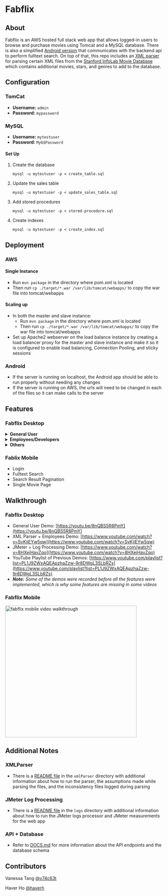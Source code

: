 # Fabflix

## About
Fabflix is an AWS hosted full stack web app that allows logged-in users to browse and purchase movies using Tomcat and a MySQL database. There is also a simplified [Android version](/Android) that communicates with the backend api to perform fulltext search. On top of that, this repo includes an [XML parser](/xmlParser) for parsing certain XML files from the [Stanford InfoLab Movie Database](http://infolab.stanford.edu/pub/movies/dtd.html) which contains additional movies, stars, and genres to add to the database.

## Configuration

### TomCat
  - **Username:** `admin`
  - **Password:** `mypassword`

### MySQL
  - **Username:** `mytestuser`
  - **Password:** `My6$Password`

#### Set Up
    
   1. Create the database
      ```
      mysql -u mytestuser -p < create_table.sql
      ```
   2. Update the sales table
      ```
      mysql -u mytestuser -p < update_sales_table.sql
      ```
   3. Add stored procedures
      ```
      mysql -u mytestuser -p < stored-procedure.sql
      ```
   4. Create indexes
      ```
      mysql -u mytestuser -p < create_index.sql
      ```

## Deployment

### AWS

#### Single Instance
  - Run `mvn package` in the directory where pom.xml is located
  - Then run `cp ./target/*.war /var/lib/tomcat/webapps/` to copy the war file into tomcat/webapps

#### Scaling up
  - In both the master and slave instance:
    - Run `mvn package` in the directory where pom.xml is located
    - Then run `cp ./target/*.war /var/lib/tomcat/webapps/` to copy the war file into tomcat/webapps
  - Set up Apache2 webserver on the load balance instance by creating a load balancer proxy for the master and slave instance and make it so it is configured to enable load balancing, Connection Pooling, and sticky sessions

### Android
  - If the server is running on localhost, the Android app should be able to run properly without needing any changes
  - If the server is running on AWS, the urls will need to be changed in each of the files so it can make calls to the server

## Features

### Fabflix Desktop
  <details> <summary><strong>General User</strong></summary>
    
  - Login
  - Login Filter
  - reCaptcha Verification
  - Top 20 Movies Page
  - Single Movie Page
  - Single Star Page
  - Search by Genre
  - Search by Start Character
  - Advanced Search
    - Search by Title, Director, Year, and/or Star
    - Substring Matching Design
      - %AB%: For a query 'AB', it will return all strings the contain the pattern 'AB' in the results
      - LIKE '%AB%'
  - Fulltext Search
  - Search Autocomplete
  - Persisting Search Results Page
    - Even if the user navigates to a different page, their previous search results will be kept and can be accessed on the search results page
  - Search Results Pagination
  - Search Results Filters
    - Sorting
      - Sort by Title
      - Sort by Rating
      - Any combination of sorting ascending or descending can be applied
    - Page Size Limits
  - Add Movie to Cart
  - Movie Cart Page
    - Users can increment/decrement the copies of a movie in their cart
    - Users can delete a movie from their cart
  - Payment Page
  - Payment Confirmation Page
  </details>
 
  <details><summary><strong>Employees/Developers</strong></summary>
    
  - Employee Login
  - Employee Login Filter
  - reCaptcha Verifications
  - Database Metadata Page
  - Database Modifications using Stored Procedures
    - Adding a New Movie
      - Existing Movie: The title, director, and year inputted matches a movie in the database
    - Adding a New Star
      - Existing Star: Both the star name and the star birth year inputted matches a star in the database
    - Adding a New Genre
      - Existing Genre: The name inputted matches a genre in the database
  </details>

  <details><summary><strong>Others</strong></summary>
    
  - XML Parser
    - To find more information about this, refer to the [XML Parser README](xmlParser/README.md)
  - Password Encryption
  - Prepared Statements
    - Files with Prepared Statements
      - [GenreResultServlet.java](src/GenreResultServlet.java)
      - [StartTitleResultServlet.java](src/StartTitleResultServlet.java)
      - [SearchResultServlet.java](src/SearchResultServlet.java)
      - [SingleMovieServlet.java](src/SingleMovieServlet.java)
      - [SingleStarServlet.java](src/SingleStarServlet.java)
      - [MoviesServlet.java](src/MoviesServlet.java)
      - [PaymentServlet.java](src/PaymentServlet.java)
      - [CartServlet.java](src/CartServlet.java)
      - [ConfirmationServlet.java](src/ConfirmationServlet.java)
      - [MainInitServlet.java](src/MainInitServlet.java)
      - [MetadataServlet.java](src/MetadataServlet.java)
      - [AddGenreServlet.java](src/AddGenreServlet.java)
      - [AddMovieServlet.java](src/AddMovieServlet.java)
      - [AddStarServlet.java](src/AddStarServlet.java)
  - Connection Pooling
    - All code/configuration files using JDBC Connection Pooling
        - [GenreResultServlet.java](src/GenreResultServlet.java)
        - [StartTitleResultServlet.java](src/StartTitleResultServlet.java)
        - [SearchResultServlet.java](src/SearchResultServlet.java)
        - [SingleMovieServlet.java](src/SingleMovieServlet.java)
        - [SingleStarServlet.java](src/SingleStarServlet.java)
        - [MoviesServlet.java](src/MoviesServlet.java)
        - [PaymentServlet.java](src/PaymentServlet.java)
        - [CartServlet.java](src/CartServlet.java)
        - [ConfirmationServlet.java](src/ConfirmationServlet.java)
        - [MainInitServlet.java](src/MainInitServlet.java)
        - [MetadataServlet.java](src/MetadataServlet.java)
        - [AddGenreServlet.java](src/AddGenreServlet.java)
        - [AddMovieServlet.java](src/AddMovieServlet.java)
        - [AddStarServlet.java](src/AddStarServlet.java)
        - [Autocomplete.java](src/Autocomplete.java)
        - [FulltextServlet.java](src/FulltextServlet.java)
        - [LoginServlet.java](src/LoginServlet.java)
        - [EmployeeLoginServlet.java](src/EmployeeLoginServlet.java)
    
    - How is Connection Pooling utlized in the code?
        - Any servlet file in the src directory that needs to access the database should be using JDBC Connection Pooling
        - Multiple connections are established with a pool which saves having to open and close a connection each time a computation is done
        - When a connection is need to do a computation, an available connection from the pool is used and then it is put back after the computation is complete
    
    - How does Connection Pooling works with the two backend SQLs
        - Since there are two backend SQL (Master and Slave), there will be a connection pool for each of them meaning there are two separate connection pools, one for Master and one for Slave
        - For each datasource based on how they are defined in [context.xml](WebContent/META-INF/context.xml):
            - There will be at most 100 connections (maxTotal)
            - If more than 30 connections are not used, some of the connections will be closed to save resources (maxIdle)
            - The connection will timeout and fail after waiting for 10000 ms (maxWaitMillis)
  
  - Master/Slave Setup
    - All code/configuration files that contains routing queries to Master/Slave SQL.
        - [context.xml](WebContent/META-INF/context.xml) define the datasources for routing queries
          - *Note: This is currently set to localhost. To use this, the master SQL url has to be changed*
        - These files have their queries routed to the Master SQL because of inserting data into the database:
            - [PaymentServlet.java](src/PaymentServlet.java)
            - [AddGenreServlet.java](src/AddGenreServlet.java)
            - [AddMovieServlet.java](src/AddMovieServlet.java)
            - [AddStarServlet.java](src/AddStarServlet.java)
        - These files have their queries routed to the localhost which is randomized by the load balancer:
            - [Autocomplete.java](src/Autocomplete.java)
            - [CartServlet.java](src/CartServlet.java)
            - [ConfirmationServlet.java](src/ConfirmationServlet.java)
            - [EmployeeLoginServlet.java](src/EmployeeLoginServlet.java)
            - [FulltextServlet.java](src/FulltextServlet.java)
            - [GenreResultServlet.java](src/GenreResultServlet.java)
            - [LoginServlet.java](src/LoginServlet.java)
            - [MainInitServlet.java](src/MainInitServlet.java)
            - [MetadataServlet.java](src/MainInitServlet.java)
            - [MoviesServlet.java](src/MoviesServlet.java)
            - [SearchResultServlet.java](src/SearchResultServlet.java)
            - [SingleMovieServlet.java](src/SingleMovieServlet.java)
            - [SingleStarServlet.java](src/SingleStarServlet.java)
            - [StartTitleResultServlet](src/StartTitleResultServlet.java)

    - #### How are read/write requests routed to Master/Slave SQL?
        - Read requests should go to either the Master or Slave SQL since it does not involve making any changes to the database this is done by the load balancer
        - Write requests should only go to the Master SQL because only changes made in the master will be replicated to the slave and changes in slave will not be replicated to the master, so for when a record is inserted into the databases (ex. payment, adding movie/star/genre) it will directly call the Master SQL to do the insertion so both databases will remain identical
  
  - Load Balancer
  - JMeter Logs Processing
    - To find more information about this, refer to the [JMeter Logs Processor README](logs/README.md)
  </details>

### Fablix Mobile
  - Login
  - Fulltext Search
  - Search Result Pagination
  - Single Movie Page

## Walkthrough

### Fabflix Desktop
  - General User Demo: [https://youtu.be/8nQBS5R8PmY](https://youtu.be/8nQBS5R8PmY)
  - XML Parser + Employees Demo: [https://www.youtube.com/watch?v=SvKjiEYw5qw](https://www.youtube.com/watch?v=SvKjiEYw5qw)
  - JMeter + Log Processing Demo: [https://www.youtube.com/watch?v=8HXejHavZqo](https://www.youtube.com/watch?v=8HXejHavZqo)
  - YouTube Playlist of Previous Demos: [https://www.youtube.com/playlist?list=PL1J9ZWxAQEApzhaZzw-9r8DWgL3SLbRZs](https://www.youtube.com/playlist?list=PL1J9ZWxAQEApzhaZzw-9r8DWgL3SLbRZs)
  - ***Note:** Some of the demos were recorded before all the features were implemented, which is why some features are missing in some videos*

### Fabflix Mobile
<img src='img/fabflix-mobile-demo.gif' height=420 width=auto alt='fabflix mobile video walkthrough'/>

## Additional Notes
### XMLParser
  - There is a [README file](xmlParser/README.md) in the `xmlParser` directory with additional information about how to run the parser, the assumptions made while parsing the files, and the inconsistency files logged during parsing
### JMeter Log Processing
  - There is a [README file](logs/README.md) in the `logs` directory with additional information about how to run the JMeter logs processor and JMeter measurements for the web app
### API + Database
  - Refer to [DOCS.md](DOCS.md) for more information about the API endpoints and the database schema

## Contributors
Vanessa Tang [@v74c63t](https://github.com/v74c63t)

Haver Ho [@haverh](https://github.com/haverh)

